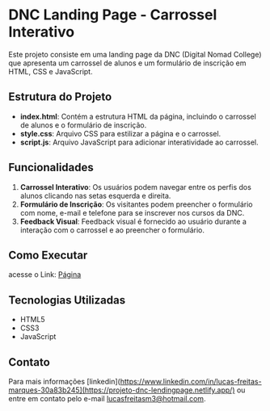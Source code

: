 # DNC Landing Page - Carrossel Interativo

Este projeto consiste em uma landing page da DNC (Digital Nomad College) que apresenta um carrossel de alunos e um formulário de inscrição em HTML, CSS e JavaScript.

## Estrutura do Projeto

- **index.html**: Contém a estrutura HTML da página, incluindo o carrossel de alunos e o formulário de inscrição.
- **style.css**: Arquivo CSS para estilizar a página e o carrossel.
- **script.js**: Arquivo JavaScript para adicionar interatividade ao carrossel.

## Funcionalidades

1. **Carrossel Interativo**: Os usuários podem navegar entre os perfis dos alunos clicando nas setas esquerda e direita.
2. **Formulário de Inscrição**: Os visitantes podem preencher o formulário com nome, e-mail e telefone para se inscrever nos cursos da DNC.
3. **Feedback Visual**: Feedback visual é fornecido ao usuário durante a interação com o carrossel e ao preencher o formulário.

## Como Executar

acesse o Link: [Página](https://projeto-dnc-lendingpage.netlify.app/)

## Tecnologias Utilizadas

- HTML5
- CSS3
- JavaScript


## Contato

Para mais informações  [linkedin](https://www.linkedin.com/in/lucas-freitas-marques-30a83b245](https://projeto-dnc-lendingpage.netlify.app/) ou entre em contato pelo e-mail lucasfreitasm3@hotmail.com.
